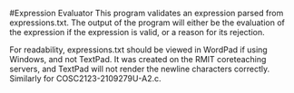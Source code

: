 #Expression Evaluator
This program validates an expression parsed from expressions.txt. The output of the program will either be the evaluation of the expression if the expression is valid, or a reason for its rejection. 

For readability, expressions.txt should be viewed in WordPad if using Windows, and not TextPad.  It was created on the RMIT coreteaching servers, and TextPad will not render the newline characters correctly.
Similarly for COSC2123-2109279U-A2.c.